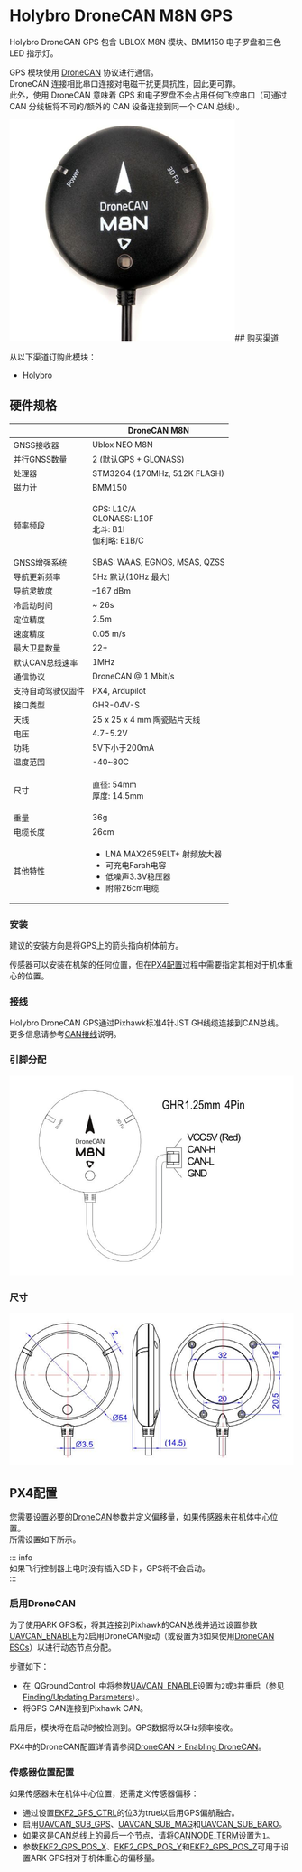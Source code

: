 # Holybro DroneCAN M8N GPS

Holybro DroneCAN GPS 包含 UBLOX M8N 模块、BMM150 电子罗盘和三色 LED 指示灯。

GPS 模块使用 [DroneCAN](index.md) 协议进行通信。  
DroneCAN 连接相比串口连接对电磁干扰更具抗性，因此更可靠。  
此外，使用 DroneCAN 意味着 GPS 和电子罗盘不会占用任何飞控串口（可通过 CAN 分线板将不同的/额外的 CAN 设备连接到同一个 CAN 总线）。

<img src="../../assets/hardware/gps/hb_dronecan_m8n/hb_dronecan_m8n_gps.jpg" width="400px" title="Hero diagram for the GPS module" />## 购买渠道

从以下渠道订购此模块：

- [Holybro](https://holybro.com/products/dronecan-m8n-gps)

## 硬件规格

|                           | DroneCAN M8N                                                                                                                                       |
| ------------------------- | -------------------------------------------------------------------------------------------------------------------------------------------------- |
| GNSS接收器              | Ublox NEO M8N                                                                                                                                      |
| 并行GNSS数量            | 2 (默认GPS + GLONASS)                                                                                                                              |
| 处理器                  | STM32G4 (170MHz, 512K FLASH)                                                                                                                       |
| 磁力计                  | BMM150                                                                                                                                             |
| 频率频段                | <p>GPS: L1C/A<br>GLONASS: L10F<br>北斗: B1I<br>伽利略: E1B/C</p>                                                                                   |
| GNSS增强系统            | SBAS: WAAS, EGNOS, MSAS, QZSS                                                                                                                      |
| 导航更新频率            | 5Hz 默认(10Hz 最大)                                                                                                                                |
| 导航灵敏度              | –167 dBm                                                                                                                                           |
| 冷启动时间              | \~ 26s                                                                                                                                             |
| 定位精度                | 2.5m                                                                                                                                               |
| 速度精度                | 0.05 m/s                                                                                                                                           |
| 最大卫星数量            | 22+                                                                                                                                                |
| 默认CAN总线速率         | 1MHz                                                                                                                                               |
| 通信协议                | DroneCAN @ 1 Mbit/s                                                                                                                                |
| 支持自动驾驶仪固件      | PX4, Ardupilot                                                                                                                                     |
| 接口类型                | GHR-04V-S                                                                                                                                          |
| 天线                    | 25 x 25 x 4 mm 陶瓷贴片天线                                                                                                                        |
| 电压                    | 4.7-5.2V                                                                                                                                           |
| 功耗                    | 5V下小于200mA                                                                                                                                      |
| 温度范围                | -40\~80C                                                                                                                                           |
| 尺寸                    | <p>直径: 54mm<br>厚度: 14.5mm</p>                                                                                                                  |
| 重量                    | 36g                                                                                                                                                |
| 电缆长度                | 26cm                                                                                                                                               |
| 其他特性                | <ul><li>LNA MAX2659ELT+ 射频放大器</li><li>可充电Farah电容</li><li>低噪声3.3V稳压器</li><li>附带26cm电缆</li></ul> |## 硬件设置

### 安装

建议的安装方向是将GPS上的箭头指向机体前方。

传感器可以安装在机架的任何位置，但在[PX4配置](#px4-configuration)过程中需要指定其相对于机体重心的位置。

### 接线

Holybro DroneCAN GPS通过Pixhawk标准4针JST GH线缆连接到CAN总线。  
更多信息请参考[CAN接线](../can/index.md#wiring)说明。

### 引脚分配

![GPS引脚分配示意图](../../assets/hardware/gps/hb_dronecan_m8n/hb_dronecan_m8n_gps_pinout.jpg)

### 尺寸

![GPS尺寸示意图](../../assets/hardware/gps/hb_dronecan_m8n/hb_dronecan_m8n_gps_dimension.jpg)

## PX4配置

您需要设置必要的[DroneCAN](index.md)参数并定义偏移量，如果传感器未在机体中心位置。  
所需设置如下所示。

::: info  
如果飞行控制器上电时没有插入SD卡，GPS将不会启动。  
::: 

### 启用DroneCAN

为了使用ARK GPS板，将其连接到Pixhawk的CAN总线并通过设置参数[UAVCAN_ENABLE](../advanced_config/parameter_reference.md#UAVCAN_ENABLE)为`2`启用DroneCAN驱动（或设置为`3`如果使用[DroneCAN ESCs](../dronecan/escs.md)）以进行动态节点分配。

步骤如下：  
- 在_QGroundControl_中将参数[UAVCAN_ENABLE](../advanced_config/parameter_reference.md#UAVCAN_ENABLE)设置为`2`或`3`并重启（参见[Finding/Updating Parameters](../advanced_config/parameters.md)）。  
- 将GPS CAN连接到Pixhawk CAN。  

启用后，模块将在启动时被检测到。GPS数据将以5Hz频率接收。

PX4中的DroneCAN配置详情请参阅[DroneCAN > Enabling DroneCAN](../dronecan/index.md#enabling-dronecan)。

### 传感器位置配置

如果传感器未在机体中心位置，还需定义传感器偏移：  
- 通过设置[EKF2_GPS_CTRL](../advanced_config/parameter_reference.md#EKF2_GPS_CTRL)的位3为true以启用GPS偏航融合。  
- 启用[UAVCAN_SUB_GPS](../advanced_config/parameter_reference.md#UAVCAN_SUB_GPS)、[UAVCAN_SUB_MAG](../advanced_config/parameter_reference.md#UAVCAN_SUB_MAG)和[UAVCAN_SUB_BARO](../advanced_config/parameter_reference.md#UAVCAN_SUB_BARO)。  
- 如果这是CAN总线上的最后一个节点，请将[CANNODE_TERM](../advanced_config/parameter_reference.md#CANNODE_TERM)设置为`1`。  
- 参数[EKF2_GPS_POS_X](../advanced_config/parameter_reference.md#EKF2_GPS_POS_X)、[EKF2_GPS_POS_Y](../advanced_config/parameter_reference.md#EKF2_GPS_POS_Y)和[EKF2_GPS_POS_Z](../advanced_config/parameter_reference.md#EKF2_GPS_POS_Z)可用于设置ARK GPS相对于机体重心的偏移量。